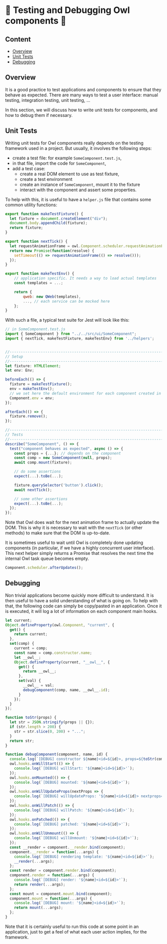# 🦉 Testing and Debugging Owl components 🦉

## Content

- [Overview](#overview)
- [Unit Tests](#unit-tests)
- [Debugging](#debugging)

## Overview

It is a good practice to test applications and components to ensure that they
behave as expected. There are many ways to test a user interface: manual
testing, integration testing, unit testing, ...

In this section, we will discuss how to write unit tests for components, and
how to debug them if necessary.

## Unit Tests

Writing unit tests for Owl components really depends on the testing framework
used in a project. But usually, it involves the following steps:

- create a test file: for example `SomeComponent.test.js`,
- in that file, import the code for `SomeComponent`,
- add a test case:
  - create a real DOM element to use as test fixture,
  - create a test environment
  - create an instance of `SomeComponent`, mount it to the fixture
  - interact with the component and assert some properties.

To help with this, it is useful to have a `helper.js` file that contains some
common utility functions:

```js
export function makeTestFixture() {
  let fixture = document.createElement("div");
  document.body.appendChild(fixture);
  return fixture;
}

export function nextTick() {
  let requestAnimationFrame = owl.Component.scheduler.requestAnimationFrame;
  return new Promise(function(resolve) {
    setTimeout(() => requestAnimationFrame(() => resolve()));
  });
}

export function makeTestEnv() {
    // application specific. It needs a way to load actual templates
    const templates = ...;

    return {
        qweb: new QWeb(templates),
        ..., // each service can be mocked here
    };
}
```

With such a file, a typical test suite for Jest will look like this:

```js
// in SomeComponent.test.js
import { SomeComponent } from "../../src/ui/SomeComponent";
import { nextTick, makeTestFixture, makeTestEnv} from '../helpers';


//------------------------------------------------------------------------------
// Setup
//------------------------------------------------------------------------------
let fixture: HTMLElement;
let env: Env;

beforeEach(() => {
  fixture = makeTestFixture();
  env = makeTestEnv();
  // we set here the default environment for each component created in the test
  Component.env = env;
});

afterEach(() => {
  fixture.remove();
});

//------------------------------------------------------------------------------
// Tests
//------------------------------------------------------------------------------
describe("SomeComponent", () => {
  test("component behaves as expected", async () => {
    const props = {...}; // depends on the component
    const comp = new SomeComponent(null, props);
    await comp.mount(fixture);

    // do some assertions
    expect(...).toBe(...);

    fixture.querySelector('button').click();
    await nextTick();

    // some other assertions
    expect(...).toBe(...);
  });
});
```

Note that Owl does wait for the next animation frame to actually update the DOM.
This is why it is necessary to wait with the `nextTick` (or other methods) to
make sure that the DOM is up-to-date.

It is sometimes useful to wait until Owl is completely done updating components
(in particular, if we have a highly concurrent user interface). This next
helper simply returns a Promise that resolves the next time the internal Owl
task queue becomes empty.

```js
Component.scheduler.afterUpdates();
```

## Debugging

Non trivial applications become quickly more difficult to understand. It is then
useful to have a solid understanding of what is going on. To help with that,
the following code can simply be copy/pasted in an application. Once it is
executed, it will log a lot of information on each component main hooks.

```js
let current;
Object.defineProperty(owl.Component, "current", {
  get() {
    return current;
  },
  set(comp) {
    current = comp;
    const name = comp.constructor.name;
    let __owl__;
    Object.defineProperty(current, "__owl__", {
      get() {
        return __owl__;
      },
      set(val) {
        __owl__ = val;
        debugComponent(comp, name, __owl__.id);
      }
    });
  }
});

function toStr(props) {
  let str = JSON.stringify(props || {});
  if (str.length > 200) {
    str = str.slice(0, 200) + "...";
  }
  return str;
}

function debugComponent(component, name, id) {
  console.log(`[DEBUG] constructor ${name}<id=${id}>, props=${toStr(component.props)}`);
  owl.hooks.onWillStart(() => {
    console.log(`[DEBUG] willStart: '${name}<id=${id}>'`);
  });
  owl.hooks.onMounted(() => {
    console.log(`[DEBUG] mounted: '${name}<id=${id}>'`);
  });
  owl.hooks.onWillUpdateProps(nextProps => {
    console.log(`[DEBUG] willUpdateProps: '${name}<id=${id}> nextprops=${toStr(nextProps)}`);
  });
  owl.hooks.onWillPatch(() => {
    console.log(`[DEBUG] willPatch: '${name}<id=${id}>'`);
  });
  owl.hooks.onPatched(() => {
    console.log(`[DEBUG] patched: '${name}<id=${id}>'`);
  });
  owl.hooks.onWillUnmount(() => {
    console.log(`[DEBUG] willUnmount: '${name}<id=${id}>'`);
  });
  const __render = component.__render.bind(component);
  component.__render = function(...args) {
    console.log(`[DEBUG] rendering template: '${name}<id=${id}>'`);
    __render(...args);
  };
  const render = component.render.bind(component);
  component.render = function(...args) {
    console.log(`[DEBUG] render: '${name}<id=${id}>'`);
    return render(...args);
  };
  const mount = component.mount.bind(component);
  component.mount = function(...args) {
    console.log(`[DEBUG] mount: '${name}<id=${id}>'`);
    return mount(...args);
  };
}
```

Note that it is certainly useful to run this code at some point in an application,
just to get a feel of what each user action implies, for the framework.

